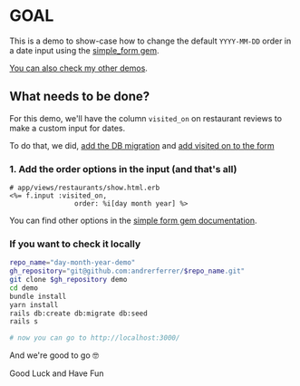 # GOAL

This is a demo to show-case how to change the default `YYYY-MM-DD` order in a date input using the [simple_form gem](https://github.com/heartcombo/simple_form).

[You can also check my other demos](https://github.com/andrerferrer/dedemos/blob/master/README.md#ded%C3%A9mos).

## What needs to be done?

For this demo, we'll have the column `visited_on` on restaurant reviews to make a custom input for dates.

To do that, we did, [add the DB migration](https://github.com/andrerferrer/custom-simple-form-input-demo/commit/ff622c186ba13bfa3ac476eab9c567a887e254a3) and [add visited on to the form](https://github.com/andrerferrer/custom-simple-form-input-demo/commit/c4b10fa9a088452c690cc785fa52f1dd2dce4776)

### 1. Add the order options in the input (and that's all)

```erb
# app/views/restaurants/show.html.erb
<%= f.input :visited_on, 
                order: %i[day month year] %>
```

You can find other options in the [simple form gem documentation](https://github.com/heartcombo/simple_form).

### If you want to check it locally
```sh
repo_name="day-month-year-demo"
gh_repository="git@github.com:andrerferrer/$repo_name.git"
git clone $gh_repository demo
cd demo
bundle install
yarn install
rails db:create db:migrate db:seed
rails s

# now you can go to http://localhost:3000/
```

And we're good to go 🤓

Good Luck and Have Fun
